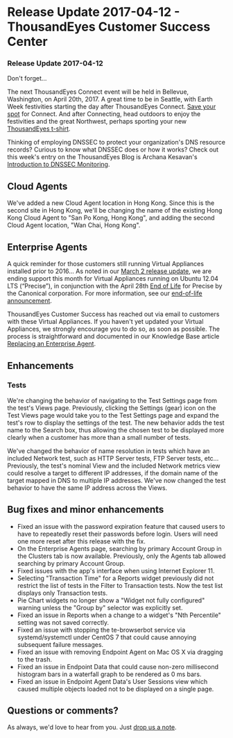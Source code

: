 # Release Update 2017-04-12 - ThousandEyes Customer Success Center

### Release Update 2017-04-12

Don't forget...

The next ThousandEyes Connect event will be held in Bellevue, Washington, on April 20th, 2017.  A great time to be in Seattle, with Earth Week festivities starting the day after ThousandEyes Connect.  [Save your spot](http://www.thousandeyes.com/events/connect) for Connect.  And after Connecting, head outdoors to enjoy the festivities and the great Northwest, perhaps sporting your new [ThousandEyes t-shirt](https://www.thousandeyes.com/tshirt).

Thinking of employing DNSSEC to protect your organization's DNS resource records?  Curious to know what DNSSEC does or how it works? Check out this week's entry on the ThousandEyes Blog is Archana Kesavan's [Introduction to DNSSEC Monitoring](https://blog.thousandeyes.com/introduction-dnssec-monitoring/).

## Cloud Agents

We've added a new Cloud Agent location in Hong Kong.  Since this is the second site in Hong Kong, we'll be changing the name of the existing Hong Kong Cloud Agent to "San Po Kong, Hong Kong", and adding the second Cloud Agent location, "Wan Chai, Hong Kong".

## Enterprise Agents

A quick reminder for those customers still running Virtual Appliances installed prior to 2016... As noted in our [March 2 release update](https://success.thousandeyes.com/PublicArticlePage?articleIdParam=kA044000000CnwuCAC), we are ending support this month for Virtual Appliances running on Ubuntu 12.04 LTS \(“Precise”\), in conjunction with the April 28th [End of Life](https://wiki.ubuntu.com/Releases) for Precise by the Canonical corporation. For more information, see our [end-of-life announcement](https://success.thousandeyes.com/PublicArticlePage?articleIdParam=kA044000000CnyqCAC).

ThousandEyes Customer Success has reached out via email to customers with these Virtual Appliances.  If you haven't yet updated your Virtual Appliances, we strongly encourage you to do so, as soon as possible.  The process is straightforward and documented in our Knowledge Base article [Replacing an Enterprise Agent](https://success.thousandeyes.com/PublicArticlePage?articleIdParam=kA044000000CnYJCA0).

## Enhancements

### Tests

We're changing the behavior of navigating to the Test Settings page from the test's Views page. Previously, clicking the Settings \(gear\) icon on the Test Views page would take you to the Test Settings page and expand the test's row to display the settings of the test. The new behavior adds the test name to the Search box, thus allowing the chosen test to be displayed more clearly when a customer has more than a small number of tests.

We've changed the behavior of name resolution in tests which have an included Network test, such as HTTP Server tests, FTP Server tests, etc...  Previously, the test's nominal View and the included Network metrics view could resolve a target to different IP addresses, if the domain name of the target mapped in DNS to multiple IP addresses.  We've now changed the test behavior to have the same IP address across the Views.

## Bug fixes and minor enhancements

* Fixed an issue with the password expiration feature that caused users to have to repeatedly reset their passwords before login. Users will need one more reset after this release with the fix.
* On the Enterprise Agents page, searching by primary Account Group in the Clusters tab is now available. Previously, only the Agents tab allowed searching by primary Account Group.
* Fixed issues with the app's interface when using Internet Explorer 11.
* Selecting "Transaction Time" for a Reports widget previously did not restrict the list of tests in the Filter to Transaction tests. Now the test list displays only Transaction tests. 
* Pie Chart widgets no longer show a "Widget not fully configured" warning unless the "Group by" selector was explicitly set.
* Fixed an issue in Reports when a change to a widget's "Nth Percentile" setting was not saved correctly.
* Fixed an issue with stopping the te-browserbot service via systemd/systemctl under CentOS 7 that could cause annoying subsequent failure messages.
* Fixed an issue with removing Endpoint Agent on Mac OS X via dragging to the trash.
* Fixed an issue in Endpoint Data that could cause non-zero millisecond histogram bars in a waterfall graph to be rendered as 0 ms bars.
* Fixed an issue in Endpoint Agent Data's User Sessions view which caused multiple objects loaded not to be displayed on a single page.

## Questions or comments?

 As always, we'd love to hear from you.  Just [drop us a note](mailto:support@thousandeyes.com?subject=Release+Notes+2017-04-12).

